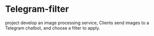 # Telegram-filter
project develop an image processing service,  Clients send images to a Telegram chatbot, and choose a filter to apply.
